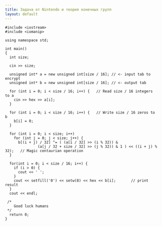 ```yaml
---
title: Задача от Nintendo и теория конечных групп
layout: default
---
```


    #include <iostream>
    #include <iomanip>
    
    using namespace std;
    
    int main()
    {
      int size;
    
      cin >> size;
    
      unsigned int* a = new unsigned int[size / 16]; // <- input tab to encrypt
      unsigned int* b = new unsigned int[size / 16]; // <- output tab
     
      for (int i = 0; i < size / 16; i++) {   // Read size / 16 integers to a
        cin >> hex >> a[i];
      }
    
      for (int i = 0; i < size / 16; i++) {   // Write size / 16 zeros to b
        b[i] = 0;
      }	
     
      for (int i = 0; i < size; i++)
        for (int j = 0; j < size; j++) {
          b[(i + j) / 32] ^= ( (a[i / 32] >> (i % 32)) &
    		       (a[j / 32 + size / 32] >> (j % 32)) & 1 ) << ((i + j) % 32);   // Magic centaurian operation
      }
     
      for(int i = 0; i < size / 16; i++) {
        if (i > 0) {
          cout << ' ';
        }
        cout << setfill('0') << setw(8) << hex << b[i];       // print result
      }
      cout << endl;
    
     /* 
        Good luck humans     
     */
      return 0;
    }